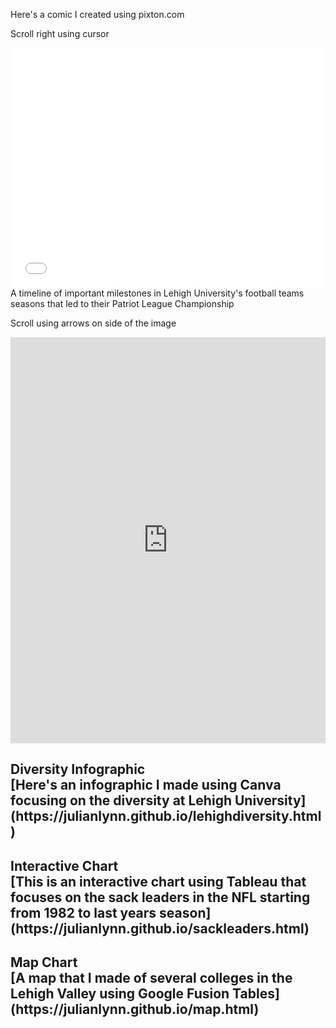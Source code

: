 Here's a comic I created using pixton.com

Scroll right using cursor
<iframe src="//www.pixton.com/embed/p0rdc9lg" frameborder="0" width="100%" height="384" allowfullscreen></iframe>  
A timeline of important milestones in Lehigh University's football teams seasons that led to their Patriot League Championship

Scroll using arrows on side of the image
<iframe src='https://cdn.knightlab.com/libs/timeline3/latest/embed/index.html?source=1BCU8P9pg2aeyO6OGvVkBiXk7HmsSsZEsjGy2nlwDRcI&font=Default&lang=en&initial_zoom=2&height=650' width='100%' height='650' webkitallowfullscreen mozallowfullscreen allowfullscreen frameborder='0'></iframe>


<h2> Diversity Infographic
<BR>
[Here's an infographic I made using Canva focusing on the diversity at Lehigh University](https://julianlynn.github.io/lehighdiversity.html)



<h2> Interactive Chart
<BR>
[This is an interactive chart using Tableau that focuses on the sack leaders in the NFL starting from 1982 to last years season](https://julianlynn.github.io/sackleaders.html)



<h2> Map Chart
<BR>
[A map that I made of several colleges in the Lehigh Valley using Google Fusion Tables](https://julianlynn.github.io/map.html)
